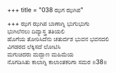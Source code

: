 +++
title = "038 ಝಗ ಝಗಿಪ"

+++
ಝಗ ಝಗಿಪ ಬಾಣಾಗ್ನಿ ಭುಗುಭುಗು  
ಭುಗಿಲೆನಲು ದಿವ್ಯಾಸ್ತ್ರ ತತಿಯಲಿ   
ಹೊಗೆಯ ತೋರಿಸಿದೆನು ಚತುರ್ದಶ ಭುವನ ಭವನದಲಿ  
ವಿಗಡರದ ಲೆಕ್ಕಿಸದೆ ಲೋಟಿಸಿ   
ಮಗುಚಿದರು ಮದ್ಬಾಣ ಮಹಿಮೆಯ   
ನೊಗಡಿಸಿತು ಕಾಲಾಗ್ನಿ ಕಾಲಾಂತಕರಿಗಾ ಸಮರ     ॥38॥